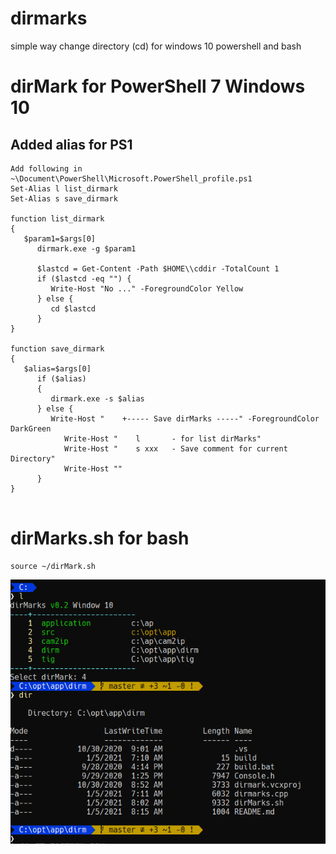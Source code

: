 # dirmarks
simple way change directory (cd) for windows 10 powershell and bash

# dirMark for PowerShell 7 Windows 10

## Added alias for PS1
```
Add following in ~\Document\PowerShell\Microsoft.PowerShell_profile.ps1
Set-Alias l list_dirmark
Set-Alias s save_dirmark

function list_dirmark
{
   $param1=$args[0]
      dirmark.exe -g $param1

      $lastcd = Get-Content -Path $HOME\\cddir -TotalCount 1
      if ($lastcd -eq "") {
         Write-Host "No ..." -ForegroundColor Yellow
      } else {
         cd $lastcd
      }
}

function save_dirmark
{
   $alias=$args[0]
      if ($alias)
      {
         dirmark.exe -s $alias
      } else {
         Write-Host "    +----- Save dirMarks -----" -ForegroundColor DarkGreen
            Write-Host "    l       - for list dirMarks"
            Write-Host "    s xxx   - Save comment for current Directory"
            Write-Host ""
      }
}


```

# dirMarks.sh for bash
```
source ~/dirMark.sh
```
![dirMarks](https://github.com/lecheel/dirmarks/blob/main/dirmark01.png)
